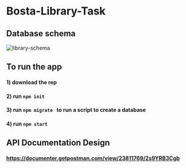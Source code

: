 # Bosta-Library-Task

## Database schema
![library-schema](https://github.com/malakmaurice/Bosta-Library-Task/assets/43122053/0041ab1e-bf7f-4d15-bb9e-4f2884ae32a4)

## To run the app
#### 1) download the rep
#### 2) run `npm init` 
#### 3) run `npm migrate ` to run a script to create a database
#### 4) run `npm start` 

## API Documentation Design
#### https://documenter.getpostman.com/view/23811769/2s9YRB3Cgb
